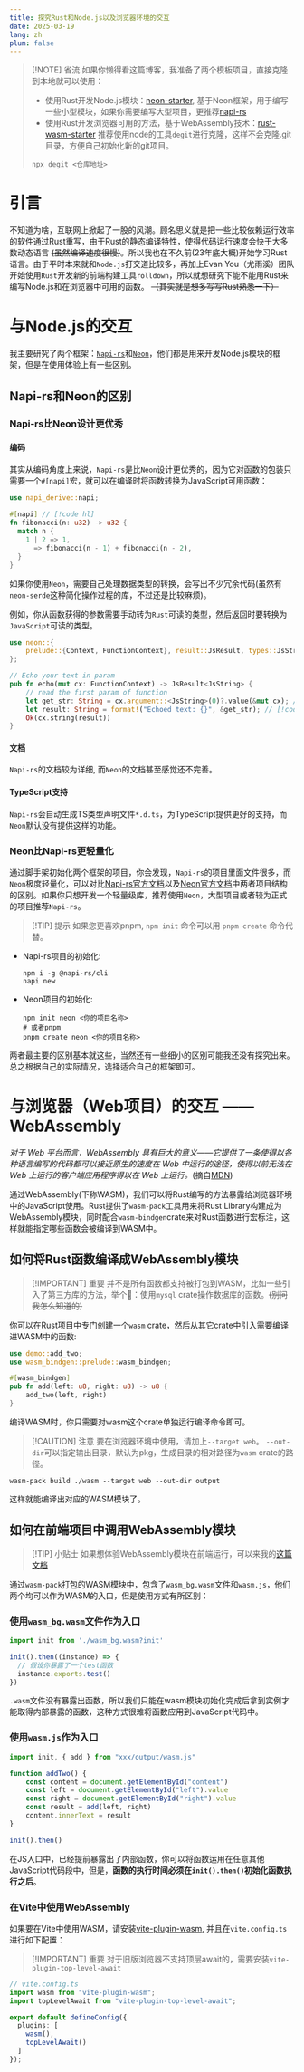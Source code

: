 ```yaml
---
title: 探究Rust和Node.js以及浏览器环境的交互
date: 2025-03-19
lang: zh
plum: false
---
```


> [!NOTE] 省流
> 如果你懒得看这篇博客，我准备了两个模板项目，直接克隆到本地就可以使用：
> - 使用Rust开发Node.js模块：[neon-starter](https://github.com/Vincent-the-gamer/neon-starter), 基于Neon框架，用于编写一些小型模块，如果你需要编写大型项目，更推荐[napi-rs](https://github.com/napi-rs/napi-rs)
> - 使用Rust开发浏览器可用的方法，基于WebAssembly技术：[rust-wasm-starter](https://github.com/Vincent-the-gamer/rust-wasm-starter)
> 推荐使用node的工具`degit`进行克隆，这样不会克隆.git目录，方便自己初始化新的git项目。
> ```shell
> npx degit <仓库地址>
> ```


# 引言

不知道为啥，互联网上掀起了一股<a href="https://github.com/ansuz/RIIR" target="_blank"><Ruby content="R" rt="Rewrite"/><Ruby content="I" rt="It"/><Ruby content="I" rt="In"/><Ruby content="R" rt="Rust"/></a>的风潮。顾名思义就是把一些比较依赖运行效率的软件通过Rust重写，由于Rust的静态编译特性，使得代码运行速度会快于大多数动态语言 ~~(虽然编译速度很慢)~~。所以我也在不久前(23年底大概)开始学习Rust语言。由于平时本来就和`Node.js`打交道比较多，再加上Evan You（尤雨溪）团队开始使用`Rust`开发新的前端构建工具`rolldown`，所以就想研究下能不能用Rust来编写Node.js和在浏览器中可用的函数。 ~~（其实就是想多写写Rust熟悉一下）~~

# 与Node.js的交互

我主要研究了两个框架：[`Napi-rs`](https://napi.rs/cn)和[`Neon`](https://neon-rs.dev/)，他们都是用来开发Node.js模块的框架，但是在使用体验上有一些区别。

## Napi-rs和Neon的区别

### Napi-rs比Neon设计更优秀

#### 编码

其实从编码角度上来说，`Napi-rs`是比`Neon`设计更优秀的，因为它对函数的包装只需要一个`#[napi]`宏，就可以在编译时将函数转换为JavaScript可用函数：

```rust
use napi_derive::napi;
 
#[napi] // [!code hl]
fn fibonacci(n: u32) -> u32 {
  match n {
    1 | 2 => 1,
    _ => fibonacci(n - 1) + fibonacci(n - 2),
  }
}
```

如果你使用`Neon`，需要自己处理数据类型的转换，会写出不少冗余代码(虽然有`neon-serde`这种简化操作过程的库，不过还是比较麻烦)。

例如，你从函数获得的参数需要手动转为`Rust`可读的类型，然后返回时要转换为`JavaScript`可读的类型。

```rust
use neon::{
    prelude::{Context, FunctionContext}, result::JsResult, types::JsString
};

// Echo your text in param
pub fn echo(mut cx: FunctionContext) -> JsResult<JsString> {
    // read the first param of function
    let get_str: String = cx.argument::<JsString>(0)?.value(&mut cx); // [!code hl]
    let result: String = format!("Echoed text: {}", &get_str); // [!code hl]
    Ok(cx.string(result))
}
```

#### 文档
`Napi-rs`的文档较为详细, 而`Neon`的文档甚至感觉还不完善。

#### TypeScript支持
`Napi-rs`会自动生成TS类型声明文件`*.d.ts`，为TypeScript提供更好的支持，而`Neon`默认没有提供这样的功能。


### Neon比Napi-rs更轻量化

通过脚手架初始化两个框架的项目，你会发现，`Napi-rs`的项目里面文件很多，而`Neon`极度轻量化，可以对比[Napi-rs官方文档](https://napi.rs/cn/docs/introduction/simple-package)以及[Neon官方文档](https://neon-rs.dev/docs/hello-world)中两者项目结构的区别。如果你只想开发一个轻量级库，推荐使用`Neon`，大型项目或者较为正式的项目推荐`Napi-rs`。

> [!TIP] 提示
> 如果您更喜欢pnpm, `npm init` 命令可以用 `pnpm create` 命令代替。

- Napi-rs项目的初始化: 
    ```shell
    npm i -g @napi-rs/cli
    napi new
    ```
- Neon项目的初始化:
    ```shell
    npm init neon <你的项目名称>
    # 或者pnpm
    pnpm create neon <你的项目名称>
    ```

两者最主要的区别基本就这些，当然还有一些细小的区别可能我还没有探究出来。总之根据自己的实际情况，选择适合自己的框架即可。

# 与浏览器（Web项目）的交互 —— WebAssembly

_对于 Web 平台而言，WebAssembly 具有巨大的意义——它提供了一条使得以各种语言编写的代码都可以接近原生的速度在 Web 中运行的途径，使得以前无法在 Web 上运行的客户端应用程序得以在 Web 上运行。_(摘自[MDN](https://developer.mozilla.org/zh-CN/docs/WebAssembly))

通过WebAssembly(下称WASM)，我们可以将Rust编写的方法暴露给浏览器环境中的JavaScript使用。Rust提供了`wasm-pack`工具用来将Rust Library构建成为WebAssembly模块，同时配合`wasm-bindgen`crate来对Rust函数进行宏标注，这样就能指定哪些函数会被编译到WASM中。

## 如何将Rust函数编译成WebAssembly模块

> [!IMPORTANT] 重要
> 并不是所有函数都支持被打包到WASM，比如一些引入了第三方库的方法，举个🌰：使用`mysql` crate操作数据库的函数。~~(别问我怎么知道的)~~

你可以在Rust项目中专门创建一个`wasm` crate，然后从其它crate中引入需要编译进WASM中的函数: 

```rust
use demo::add_two;
use wasm_bindgen::prelude::wasm_bindgen;

#[wasm_bindgen]
pub fn add(left: u8, right: u8) -> u8 {
    add_two(left, right)
}
```

编译WASM时，你只需要对wasm这个crate单独运行编译命令即可。

> [!CAUTION] 注意
> 要在浏览器环境中使用，请加上`--target web`。
> `--out-dir`可以指定输出目录，默认为pkg，生成目录的相对路径为`wasm` crate的路径。

```shell
wasm-pack build ./wasm --target web --out-dir output
```

这样就能编译出对应的WASM模块了。

## 如何在前端项目中调用WebAssembly模块

> [!TIP] 小贴士
> 如果想体验WebAssembly模块在前端运行，可以来我的[这篇文档](https://felab.vince-g.xyz/docs/coding/leetcode/findMedianSortedArrays.html)

通过`wasm-pack`打包的WASM模块中，包含了`wasm_bg.wasm`文件和`wasm.js`，他们两个均可以作为WASM的入口，但是使用方式有所区别：

### 使用`wasm_bg.wasm`文件作为入口

```ts
import init from './wasm_bg.wasm?init'

init().then((instance) => {
  // 假设你暴露了一个test函数
  instance.exports.test()
})
```

`.wasm`文件没有暴露出函数，所以我们只能在wasm模块初始化完成后拿到实例才能取得内部暴露的函数，这种方式很难将函数应用到JavaScript代码中。

### 使用`wasm.js`作为入口

```ts
import init, { add } from "xxx/output/wasm.js"

function addTwo() {
    const content = document.getElementById("content")
    const left = document.getElementById("left").value
    const right = document.getElementById("right").value
    const result = add(left, right)
    content.innerText = result
}

init().then()
```

在JS入口中，已经提前暴露出了内部函数，你可以将函数运用在任意其他JavaScript代码段中，但是，**函数的执行时间必须在`init().then()`初始化函数执行之后**。

### 在Vite中使用WebAssembly

如果要在Vite中使用WASM，请安装[vite-plugin-wasm](https://github.com/Menci/vite-plugin-wasm), 并且在`vite.config.ts`进行如下配置：

> [!IMPORTANT] 重要
> 对于旧版浏览器不支持顶层await的，需要安装`vite-plugin-top-level-await`

```ts
// vite.config.ts
import wasm from "vite-plugin-wasm";
import topLevelAwait from "vite-plugin-top-level-await";

export default defineConfig({
  plugins: [
    wasm(),
    topLevelAwait()
  ]
});
```